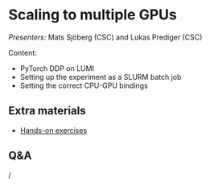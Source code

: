 # Scaling to multiple GPUs

*Presenters:* Mats Sjöberg (CSC) and Lukas Prediger (CSC)

Content:

-   PyTorch DDP on LUMI
-   Setting up the experiment as a SLURM batch job
-   Setting the correct CPU-GPU bindings


<!--
<video src="https://462000265.lumidata.eu/ai-20241126/recordings/08_MultipleGPUs.mp4" controls="controls"></video>
-->


## Extra materials

<!--
-   [Presentation slides](https://462000265.lumidata.eu/ai-20241126/files/LUMI-ai-20241126-08-Scaling_multiple_GPUs.pdf)
-->

-   [Hands-on exercises](E08_MultipleGPUs.md)


## Q&A

/
